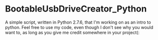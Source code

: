 BootableUsbDriveCreator_Python
==============================

A simple script, written in Python 2.7.6, that I'm working on as an intro to python. Feel free to use my code, even though I don't see why you would want to, as long as you give me credit somewhere in your project(:
